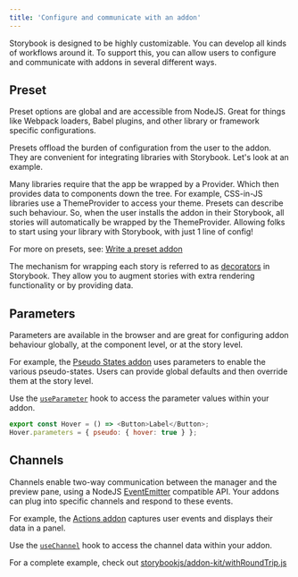 ```yaml
---
title: 'Configure and communicate with an addon'
---
```


Storybook is designed to be highly customizable. You can develop all kinds of workflows around it. To support this, you can allow users to configure and communicate with addons in several different ways.

## Preset

Preset options are global and are accessible from NodeJS. Great for things like Webpack loaders, Babel plugins, and other library or framework specific configurations.

Presets offload the burden of configuration from the user to the addon. They are convenient for integrating libraries with Storybook. Let's look at an example.

Many libraries require that the app be wrapped by a Provider. Which then provides data to components down the tree. For example, CSS-in-JS libraries use a ThemeProvider to access your theme. Presets can describe such behaviour. So, when the user installs the addon in their Storybook, all stories will automatically be wrapped by the ThemeProvider. Allowing folks to start using your library with Storybook, with just 1 line of config!

For more on presets, see: [Write a preset addon](./writing-presets)

The mechanism for wrapping each story is referred to as [decorators](../writing-stories/decorators) in Storybook. They allow you to augment stories with extra rendering functionality or by providing data.

## Parameters

Parameters are available in the browser and are great for configuring addon behaviour globally, at the component level, or at the story level.

For example, the [Pseudo States addon](https://storybook.js.org/addons/storybook-addon-pseudo-states) uses parameters to enable the various pseudo-states. Users can provide global defaults and then override them at the story level.

Use the [`useParameter`](./addons-api#useparameter) hook to access the parameter values within your addon.

```js
export const Hover = () => <Button>Label</Button>;
Hover.parameters = { pseudo: { hover: true } };
```

## Channels

Channels enable two-way communication between the manager and the preview pane, using a NodeJS [EventEmitter](https://nodejs.org/api/events.html) compatible API. Your addons can plug into specific channels and respond to these events.

For example, the [Actions addon](https://storybook.js.org/addons/@storybook/addon-actions) captures user events and displays their data in a panel.

Use the [`useChannel`](./addons-api#usechannel) hook to access the channel data within your addon.

For a complete example, check out [storybookjs/addon-kit/withRoundTrip.js](https://github.com/storybookjs/addon-kit/blob/main/src/withRoundTrip.js)
